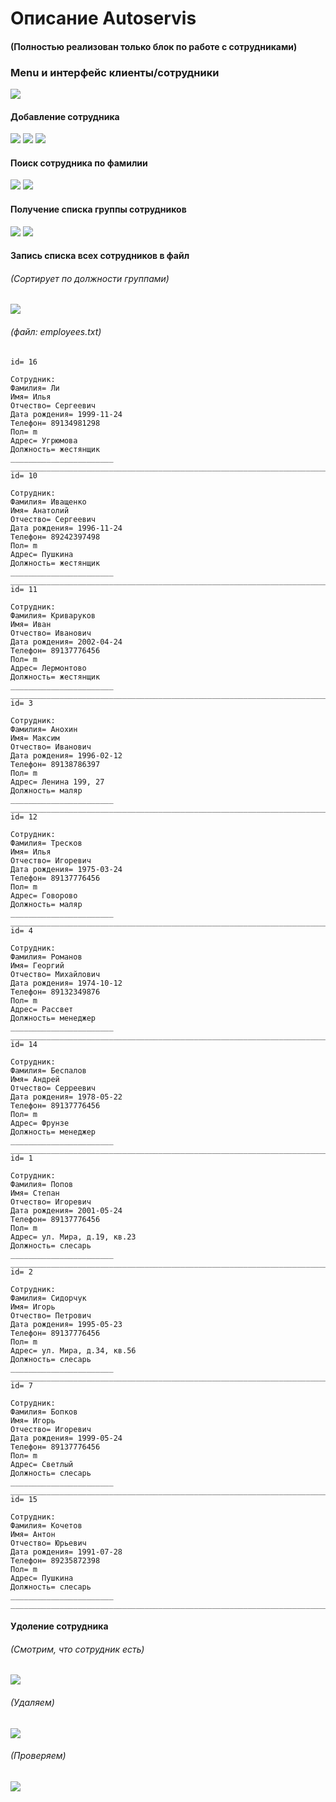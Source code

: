 # Описание Autoservis
#### (Полностью реализован только блок по работе с сотрудниками)
### Menu и интерфейс клиенты/сотрудники
![](/images/menu_001.png)
#### Добавление сотрудника
![](/images/input_employee_sql_001.png)
![](/images/input_employee_menu_001.png)
![](/images/input_employee_sql_002.png)

#### Поиск сотрудника по фамилии
![](/images/serch_employee_by_lastname_001.png)
![](/images/serch_employee_by_lastname_002.png)

#### Получение списка группы сотрудников
![](/images/serch_employeesGroup_by_speciality_001.png)
![](/images/sorch_emploeesGroup_by_speciality_002.png)

#### Запись списка всех сотрудников в файл
###### (Сортирует по должности группами)
![](/images/employees_to_file_001.png)
###### (файл: employees.txt)
```
id= 16

Сотрудник:
Фамилия= Ли
Имя= Илья
Отчество= Сергеевич
Дата рождения= 1999-11-24
Телефон= 89134981298
Пол= m
Адрес= Угрюмова
Должность= жестянщик
_______________________ 
__________________________________________________________________________
id= 10

Сотрудник:
Фамилия= Иващенко
Имя= Анатолий
Отчество= Сергеевич
Дата рождения= 1996-11-24
Телефон= 89242397498
Пол= m
Адрес= Пушкина
Должность= жестянщик
_______________________ 
__________________________________________________________________________
id= 11

Сотрудник:
Фамилия= Криваруков
Имя= Иван
Отчество= Иванович
Дата рождения= 2002-04-24
Телефон= 89137776456
Пол= m
Адрес= Лермонтово
Должность= жестянщик
_______________________ 
__________________________________________________________________________
id= 3

Сотрудник:
Фамилия= Анохин
Имя= Максим
Отчество= Иванович
Дата рождения= 1996-02-12
Телефон= 89138786397
Пол= m
Адрес= Ленина 199, 27
Должность= маляр
_______________________ 
__________________________________________________________________________
id= 12

Сотрудник:
Фамилия= Тресков
Имя= Илья
Отчество= Игоревич
Дата рождения= 1975-03-24
Телефон= 89137776456
Пол= m
Адрес= Говорово
Должность= маляр
_______________________ 
__________________________________________________________________________
id= 4

Сотрудник:
Фамилия= Романов
Имя= Георгий
Отчество= Михайлович
Дата рождения= 1974-10-12
Телефон= 89132349876
Пол= m
Адрес= Рассвет
Должность= менеджер
_______________________ 
__________________________________________________________________________
id= 14

Сотрудник:
Фамилия= Беспалов
Имя= Андрей
Отчество= Серреевич
Дата рождения= 1978-05-22
Телефон= 89137776456
Пол= m
Адрес= Фрунзе
Должность= менеджер
_______________________ 
__________________________________________________________________________
id= 1

Сотрудник:
Фамилия= Попов
Имя= Степан
Отчество= Игоревич
Дата рождения= 2001-05-24
Телефон= 89137776456
Пол= m
Адрес= ул. Мира, д.19, кв.23
Должность= слесарь
_______________________ 
__________________________________________________________________________
id= 2

Сотрудник:
Фамилия= Сидорчук
Имя= Игорь
Отчество= Петрович
Дата рождения= 1995-05-23
Телефон= 89137776456
Пол= m
Адрес= ул. Мира, д.34, кв.56
Должность= слесарь
_______________________ 
__________________________________________________________________________
id= 7

Сотрудник:
Фамилия= Бопков
Имя= Игорь
Отчество= Игоревич
Дата рождения= 1999-05-24
Телефон= 89137776456
Пол= m
Адрес= Светлый
Должность= слесарь
_______________________ 
__________________________________________________________________________
id= 15

Сотрудник:
Фамилия= Кочетов
Имя= Антон
Отчество= Юрьевич
Дата рождения= 1991-07-28
Телефон= 89235872398
Пол= m
Адрес= Пушкина
Должность= слесарь
_______________________ 
__________________________________________________________________________

```

#### Удоление сотрудника
###### (Смотрим, что сотрудник есть)
![](/images/delete_employee_001.png)
###### (Удаляем)
![](/images/delete_employee_002.png)
###### (Проверяем)
![](/images/delete_employee_003.png)


